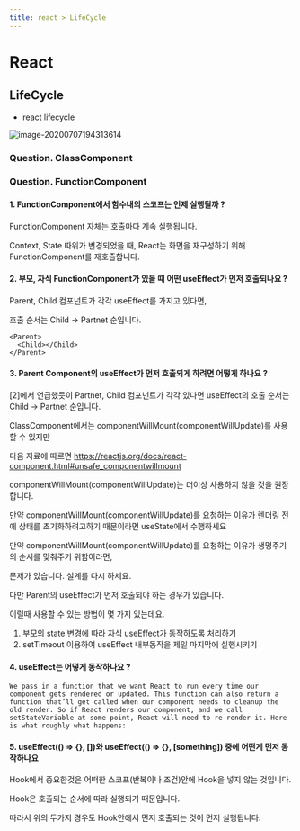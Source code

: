 ```yaml
---
title: react > LifeCycle
---
```


# React

## LifeCycle

-   react lifecycle

![image-20200707194313614](../../public/static/images/image-20200707194313614.png)

### Question. ClassComponent

### Question. FunctionComponent

#### 1. FunctionComponent에서 함수내의 스코프는 언제 실행될까 ?

FunctionComponent 자체는 호출마다 계속 실행됩니다.

Context, State 따위가 변경되었을 때, React는 화면을 재구성하기 위해 FunctionComponent를 재호출합니다.

#### 2. 부모, 자식 FunctionComponent가 있을 때 어떤 useEffect가 먼저 호출되나요 ?

Parent, Child 컴포넌트가 각각 useEffect를 가지고 있다면,

호출 순서는 Child -> Partnet 순입니다.

```react
<Parent>
  <Child></Child>
</Parent>
```

#### 3. Parent Component의 useEffect가 먼저 호출되게 하려면 어떻게 하나요 ?

[2]에서 언급했듯이 Partnet, Child 컴포넌트가 각각 있다면 useEffect의 호출 순서는 Child -> Partnet 순입니다.

ClassComponent에서는 componentWillMount(componentWillUpdate)를 사용할 수 있지만

다음 자료에 따르면 https://reactjs.org/docs/react-component.html#unsafe_componentwillmount

componentWillMount(componentWillUpdate)는 더이상 사용하지 않을 것을 권장합니다.

만약 componentWillMount(componentWillUpdate)를 요청하는 이유가 렌더링 전에 상태를 초기화하려고하기 때문이라면 useState에서 수행하세요

만약 componentWillMount(componentWillUpdate)를 요청하는 이유가 생명주기의 순서를 맞춰주기 위함이라면,

문제가 있습니다. 설계를 다시 하세요.

다만 Parent의 useEffect가 먼저 호출되야 하는 경우가 있습니다.

이럴때 사용할 수 있는 방법이 몇 가지 있는데요.

1. 부모의 state 변경에 따라 자식 useEffect가 동작하도록 처리하기
2. setTimeout 이용하여 useEffect 내부동작을 제일 마지막에 실행시키기

#### 4. useEffect는 어떻게 동작하나요 ?

```
We pass in a function that we want React to run every time our component gets rendered or updated. This function can also return a function that’ll get called when our component needs to cleanup the old render. So if React renders our component, and we call setStateVariable at some point, React will need to re-render it. Here is what roughly what happens:
```

#### 5. useEffect(() => {}, [])와 useEffect(() => {}, [something]) 중에 어떤게 먼저 동작하나요

Hook에서 중요한것은 어떠한 스코프(반복이나 조건)안에 Hook을 넣지 않는 것입니다.

Hook은 호출되는 순서에 따라 실행되기 때문입니다.

따라서 위의 두가지 경우도 Hook안에서 먼저 호출되는 것이 먼저 실행됩니다.
